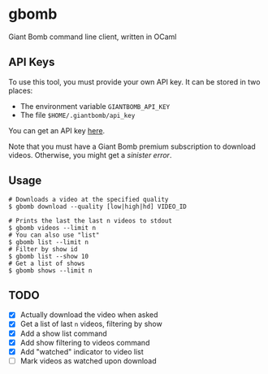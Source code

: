 # gbomb
Giant Bomb command line client, written in OCaml

## API Keys
To use this tool, you must provide your own API key. It can be stored in two places:
- The environment variable `GIANTBOMB_API_KEY`
- The file `$HOME/.giantbomb/api_key`

You can get an API key [here](https://www.giantbomb.com/api/).

Note that you must have a Giant Bomb premium subscription to download videos. Otherwise, you might get a *sinister error*.

## Usage
```shell
# Downloads a video at the specified quality
$ gbomb download --quality [low|high|hd] VIDEO_ID

# Prints the last the last n videos to stdout
$ gbomb videos --limit n
# You can also use "list"
$ gbomb list --limit n
# Filter by show id
$ gbomb list --show 10
# Get a list of shows
$ gbomb shows --limit n
```

## TODO
- [x] Actually download the video when asked
- [x] Get a list of last `n` videos, filtering by show
- [x] Add a show list command
- [x] Add show filtering to videos command
- [x] Add "watched" indicator to video list
- [ ] Mark videos as watched upon download
